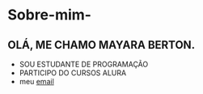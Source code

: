 # Sobre-mim-
## OLÁ, ME CHAMO MAYARA BERTON.
- SOU ESTUDANTE DE PROGRAMAÇÃO 
- PARTICIPO DO CURSOS ALURA
- meu [email](Mayara.benedito@escola.pr.gov.br)

